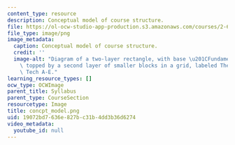 ```yaml
---
content_type: resource
description: Conceptual model of course structure.
file: https://ol-ocw-studio-app-production.s3.amazonaws.com/courses/2-627-fundamentals-of-photovoltaics-fall-2013/19072bd7636e827bc31b4dd3b36d6274_concpt_model.png
file_type: image/png
image_metadata:
  caption: Conceptual model of course structure.
  credit: ''
  image-alt: "Diagram of a two-layer rectangle, with base \u201CFundamentals\u201D\
    \ topped by a second layer of smaller blocks in a grid, labeled Themes 1-6 and\
    \ Tech A-E."
learning_resource_types: []
ocw_type: OCWImage
parent_title: Syllabus
parent_type: CourseSection
resourcetype: Image
title: concpt_model.png
uid: 19072bd7-636e-827b-c31b-4dd3b36d6274
video_metadata:
  youtube_id: null
---
```

